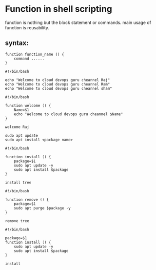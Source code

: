 Function in shell scripting
===========================

function is nothing but the block statement or commands.
main usage of function is reusability.


syntax:
-------
```
function function_name () {
    command ......
}
```

```
#!/bin/bash

echo "Welcome to cloud devops guru cheannel Raj"
echo "Welcome to cloud devops guru cheannel Ram"
echo "Welcome to cloud devops guru cheannel sham"

```

```
#!/bin/bash

function welcome () {
    Name=$1
    echo "Welcome to cloud devops guru cheannel $Name"
}

welcome Raj
```
```
sudo apt update 
sudo apt install <package name>
```

```
#!/bin/bash

function install () {
    package=$1
    sudo apt update -y
    sudo apt install $package
}

install tree
```

```
#!/bin/bash

function remove () {
    package=$1
    sudo apt purge $package -y
}

remove tree

```

```
#!/bin/bash

package=$1
function install () {
    sudo apt update -y
    sudo apt install $package
}

install 

```

